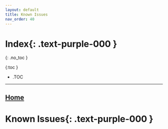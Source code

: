 ```yaml
---
layout: default
title: Known Issues
nav_order: 40
---
```


<html>
<head>
<style>
.button {
  padding: 5px 12px;
  text-align: center;
  text-decoration: none;
  display: inline-block;
  font-size: 9px;
  margin: 4px 2px;
  cursor: pointer; }
.button1 {background-color: #555555;} /* Black */
.button2 {background-color: white;}
.button1 {color: white;}
.button2 {color: grey;}
.button1 {border: none;}
.button2 {border: 1px solid grey}
.button1 {border-radius: 5px;}
.button2 {border-radius: 5px;}
</style>
</head>
</html>

# **Index**{: .text-purple-000 }
{: .no_toc }

{:toc }
- .TOC

___

## [Home](https://docs.mrqr.me/)
# **Known Issues**{: .text-purple-000 }

       
